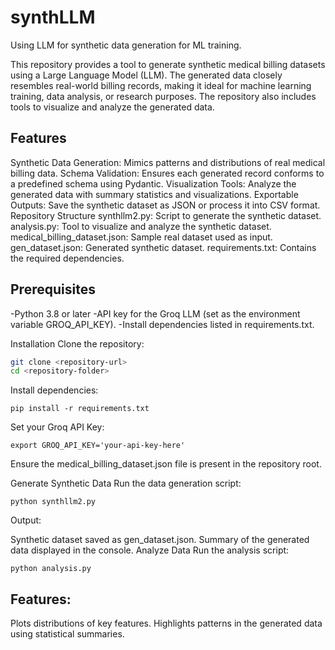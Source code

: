 # synthLLM
Using LLM for synthetic data generation for ML training.

This repository provides a tool to generate synthetic medical billing datasets using a Large Language Model (LLM). The generated data closely resembles real-world billing records, making it ideal for machine learning training, data analysis, or research purposes. The repository also includes tools to visualize and analyze the generated data.

## Features
Synthetic Data Generation: Mimics patterns and distributions of real medical billing data.
Schema Validation: Ensures each generated record conforms to a predefined schema using Pydantic.
Visualization Tools: Analyze the generated data with summary statistics and visualizations.
Exportable Outputs: Save the synthetic dataset as JSON or process it into CSV format.
Repository Structure
synthllm2.py: Script to generate the synthetic dataset.
analysis.py: Tool to visualize and analyze the synthetic dataset.
medical_billing_dataset.json: Sample real dataset used as input.
gen_dataset.json: Generated synthetic dataset.
requirements.txt: Contains the required dependencies.

## Prerequisites
-Python 3.8 or later
-API key for the Groq LLM (set as the environment variable GROQ_API_KEY).
-Install dependencies listed in requirements.txt.

Installation
Clone the repository:
```bash
git clone <repository-url>
cd <repository-folder>
```
Install dependencies:
```
pip install -r requirements.txt
```
Set your Groq API Key:
```
export GROQ_API_KEY='your-api-key-here'
```
Ensure the medical_billing_dataset.json file is present in the repository root.

Generate Synthetic Data
Run the data generation script:
```
python synthllm2.py
```
Output:

Synthetic dataset saved as gen_dataset.json.
Summary of the generated data displayed in the console.
Analyze Data
Run the analysis script:
```
python analysis.py
```
## Features:

Plots distributions of key features.
Highlights patterns in the generated data using statistical summaries.

